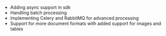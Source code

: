 - Adding async support in sdk
- Handling batch processing
- Implementing Celery and RabbitMQ for advanced processing
- Support for more document formats with added support for images and tables